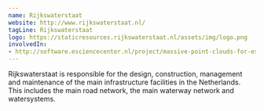 ```yaml
---
name: Rijkswaterstaat
website: http://www.rijkswaterstaat.nl/
tagLine: Rijkswaterstaat
logo: https://staticresources.rijkswaterstaat.nl/assets/img/logo.png
involvedIn:
- http://software.esciencecenter.nl/project/massive-point-clouds-for-esciences
---
```

Rijkswaterstaat is responsible for the design, construction, management and maintenance of the main infrastructure facilities in the Netherlands. This includes the main road network, the main waterway network and watersystems.
